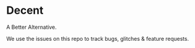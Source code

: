# Decent

A Better Alternative.

We use the issues on this repo to track bugs, glitches & feature requests. 
